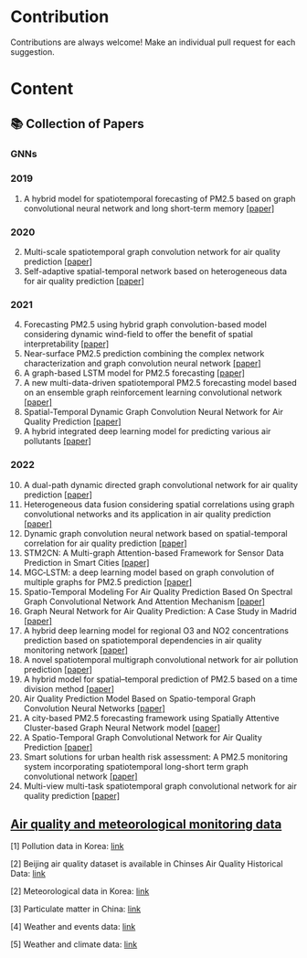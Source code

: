# Contribution

Contributions are always welcome! Make an individual pull request for each suggestion.

# Content



## 📚 Collection of Papers

### GNNs 
### 2019
1. A hybrid model for spatiotemporal forecasting of PM2.5 based on graph
convolutional neural network and long short-term memory [[paper]](https://www.sciencedirect.com/science/article/abs/pii/S0048969719303821)
### 2020
2. Multi-scale spatiotemporal graph convolution network for air
quality prediction [[paper]](https://link.springer.com/article/10.1007/s10489-020-02054-y)
3. Self-adaptive spatial-temporal network based on
heterogeneous data for air quality prediction [[paper]](https://www.tandfonline.com/doi/full/10.1080/09540091.2020.1841095)
### 2021
4. Forecasting PM2.5 using hybrid graph convolution-based model
considering dynamic wind-field to offer the benefit of spatial
interpretability [[paper]](https://www.sciencedirect.com/science/article/abs/pii/S0269749121000518)
5. Near-surface PM2.5 prediction combining the complex network
characterization and graph convolution neural network [[paper]](https://link.springer.com/article/10.1007/s00521-021-06300-3)
6. A graph-based LSTM model for PM2.5 forecasting [[paper]](https://www.sciencedirect.com/science/article/abs/pii/S1309104221002166)
7. A new multi-data-driven spatiotemporal PM2.5 forecasting model based on
an ensemble graph reinforcement learning convolutional network [[paper]](https://www.sciencedirect.com/science/article/abs/pii/S1309104221002622)
8. Spatial-Temporal Dynamic Graph Convolution
Neural Network for Air Quality Prediction [[paper]](https://ieeexplore.ieee.org/document/9534167)
9. A hybrid integrated deep learning model for
predicting various air pollutants [[paper]](https://www.tandfonline.com/doi/full/10.1080/15481603.2021.1988429)
### 2022
10. A dual-path dynamic directed graph convolutional network for air
quality prediction [[paper]](https://www.sciencedirect.com/science/article/abs/pii/S0048969722013900)
11. Heterogeneous data fusion considering spatial correlations using graph
convolutional networks and its application in air quality prediction [[paper]](https://www.sciencedirect.com/science/article/pii/S1319157822001203)
12. Dynamic graph convolution neural network based on spatial-temporal
correlation for air quality prediction [[paper]](https://www.sciencedirect.com/science/article/abs/pii/S1574954122001868)
13. STM2CN: A Multi-graph Attention-based
Framework for Sensor Data Prediction in Smart
Cities [[paper]](https://ieeexplore.ieee.org/document/9892249)
14. MGC‑LSTM: a deep learning model based on graph convolution
of multiple graphs for PM2.5 prediction [[paper]](https://link.springer.com/article/10.1007/s13762-022-04553-6)
15. Spatio-Temporal Modeling For Air Quality
Prediction Based On Spectral Graph Convolutional
Network And Attention Mechanism [[paper]](https://ieeexplore.ieee.org/document/9891881)
16. Graph Neural Network for Air Quality Prediction:
A Case Study in Madrid [[paper]](https://ieeexplore.ieee.org/document/10005808)
17. A hybrid deep learning model for regional O3 and NO2 concentrations
prediction based on spatiotemporal dependencies in air quality
monitoring network [[paper]](https://www.sciencedirect.com/science/article/abs/pii/S0269749123000775)
18. A novel spatiotemporal multigraph convolutional network
for air pollution prediction [[paper]](https://link.springer.com/article/10.1007/s10489-022-04418-y)
19. A hybrid model for spatial–temporal prediction of PM2.5 based
on a time division method [[paper]](https://link.springer.com/article/10.1007/s13762-023-04813-z)
20. Air Quality Prediction Model Based on
Spatio-temporal Graph Convolution Neural Networks [[paper]](https://ieeexplore.ieee.org/abstract/document/10062144)
21. A city-based PM2.5 forecasting framework using Spatially Attentive
Cluster-based Graph Neural Network model [[paper]](https://www.sciencedirect.com/science/article/abs/pii/S0959652623011940)
22. A Spatio-Temporal Graph Convolutional Network for Air
Quality Prediction [[paper]](https://www.mdpi.com/2071-1050/15/9/7624)
23. Smart solutions for urban health risk assessment: A PM2.5 monitoring
system incorporating spatiotemporal long-short term graph
convolutional network [[paper]](https://www.sciencedirect.com/science/article/abs/pii/S0045653523013383)
24. Multi-view multi-task spatiotemporal graph convolutional network for air
quality prediction [[paper]](https://www.sciencedirect.com/science/article/abs/pii/S0048969723033223)





## [Air quality and meteorological monitoring data](#content)

[1] Pollution data in Korea: [link](https://www.airkorea.or.kr/web/last_amb_hour_data?pMENU_NO=123)

[2] Beijing air quality
dataset is available in Chinses Air Quality Historical Data: [link](https://quotsoft.net/air/)

[2] Meteorological data in Korea: [link](https://data.kma.go.kr/data/grnd/selectAsosRltmList.do?pgmNo=36)

[3] Particulate matter in China: [link](http://www.stateair.net/web/post/1/1.html)

[4] Weather and events data: [link](https://www.wunderground.com/)

[5] Weather and climate data: [link](https://www.ncdc.noaa.gov/data-access)











